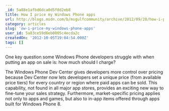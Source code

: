 ```yaml
---
_id: 5a88e1afbd6dca0d5f0d2eb8
title: How I price my Windows Phone apps
url: http://blogs.msdn.com/b/msgulfcommunity/archive/2012/09/28/how-i-price-my-windows-phone-apps.aspx
category: articles
slug: 'ow-i-price-my-windows-phone-apps'
user_id: 5a83ce59d6eb0005c4ecda2c
createdOn: '2012-10-05T19:04:54.000Z'
tags: []
---
```


One key question some Windows Phone developers struggle with when putting an app on sale is: how much should I charge?

The Windows Phone Dev Center gives developers more control over pricing because Dev Center now lets developers set a unique price (from available price tiers) for every country or region where paid apps can be sold. This capability, not found in all major app stores, provides an exciting new way to fine-tune your sales strategy. Furthermore, market-specific pricing applies not only to apps and games, but also to in-app items offered through apps built for Windows Phone 8.
